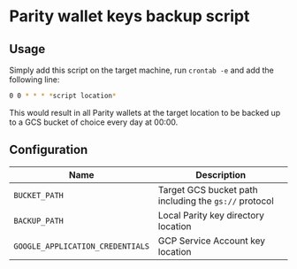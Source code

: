 # Parity wallet keys backup script

## Usage

Simply add this script on the target machine, run `crontab -e` and add the following line:
```sh
0 0 * * * *script location*
```

This would result in all Parity wallets at the target location to be backed up to a GCS bucket of choice every day at 00:00.

## Configuration

|Name|Description|
|---|---|
|`BUCKET_PATH`|Target GCS bucket path including the `gs://` protocol|
|`BACKUP_PATH`|Local Parity key directory location|
|`GOOGLE_APPLICATION_CREDENTIALS`|GCP Service Account key location|

